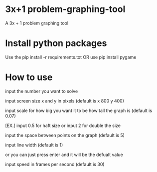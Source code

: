 # 3x+1 problem-graphing-tool
A 3x + 1 problem graphing tool
# Install python packages
Use the pip install -r requirements.txt OR use pip install pygame
# How to use

input the number you want to solve

input screen size x and y in pixels (default is x 800 y 400)

input scale for how big you want it to be how tall the graph is (default is 0.07)

[EX.] input 0.5 for haft size or input 2 for double the size

input the space between points on the graph (default is 5)

input line width (default is 1)

or you can just press enter and it will be the defualt value

input speed in frames per second (default is 30)
